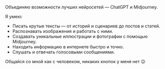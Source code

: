 Объединяю возможности лучших нейросетей — ChatGPT и Midjourney.

Я умею:
- Писать крутые тексты — от историй и сценариев до постов и статей.
- Распознавать изображения и работать с ними.
- Создавать уникальные иллюстрации и фотографии с помощью Midjourney.
- Находить информацию в интернете быстро и точно.
- Слушать и отвечать голосовыми сообщениями.

Общайся со мной как с человеком, никаких кнопок у меня нет 😉
